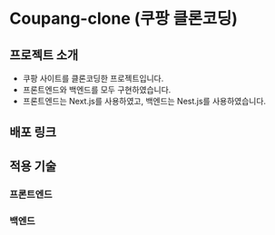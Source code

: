 # Coupang-clone (쿠팡 클론코딩)

## 프로젝트 소개

- 쿠팡 사이트를 클론코딩한 프로젝트입니다.
- 프론트엔드와 백엔드를 모두 구현하였습니다.
- 프론트엔드는 Next.js를 사용하였고, 백엔드는 Nest.js를 사용하였습니다.

## 배포 링크

  <!-- - [프론트엔드 데모 사이트](https://coupang-clone-frontend.vercel.app/) -->
  <!-- - [백엔드 데모 사이트](https://coupang-clone-backend.herokuapp.com/) -->

## 적용 기술

### 프론트엔드

### 백엔드
